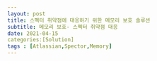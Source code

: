 ```yaml
---
layout: post
title: 스펙터 취약점에 대응하기 위한 메모리 보호 솔루션
subtitle: 메모리 보호- 스펙터 취약점 대응
date: 2021-04-15
categories:[Solution]
tags : [Atlassian,Spector,Memory]
---
```

